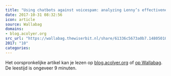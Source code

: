 ```yaml
---
title: "Using chatbots against voicespam: analyzing Lenny’s effectiveness"
date: 2017-10-31 08:32:56
icon: article
source: Wallabag
domains:
- blog.acolyer.org
src_url: "https://wallabag.thewiserbit.nl/share/61336c5673a0b7.14805010"
2017: "10"
categories:
---
```

Het oorspronkelijke artikel kan je lezen op [blog.acolyer.org](https://blog.acolyer.org/2017/08/28/using-chatbots-against-voicespam-analyzing-lennys-effectiveness/) of [op Wallabag](https://wallabag.thewiserbit.nl/share/61336c5673a0b7.14805010). De leestijd is ongeveer 9 minuten.